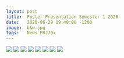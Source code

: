 ```yaml
---
layout: post
title:  Poster Presentation Semester 1 2020
date:   2020-06-29 19:40:00 -1200
image:  b&w.jpg
tags:   News PRJ70x
---
```


![](/docs/img/pictures_s1_20/1.jpg)
![](/docs/img/pictures_s1_20/2.jpg)
![](/docs/img/pictures_s1_20/3.jpg)
![](/docs/img/pictures_s1_20/4.jpg)
![](/docs/img/pictures_s1_20/5.jpg)
![](/docs/img/pictures_s1_20/6.jpg)
![](/docs/img/pictures_s1_20/7.jpg)
![](/docs/img/pictures_s1_20/8.jpg)

